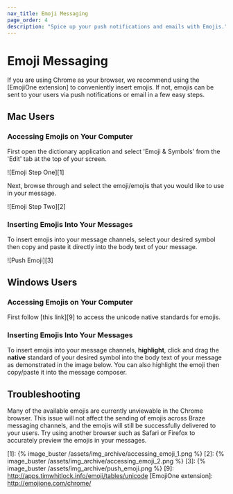 ```yaml
---
nav_title: Emoji Messaging
page_order: 4
description: "Spice up your push notifications and emails with Emojis."
---
```

# Emoji Messaging

If you are using Chrome as your browser, we recommend using the [EmojiOne extension] to conveniently insert emojis. If not, emojis can be sent to your users via push notifications or email in a few easy steps.

## Mac Users

### Accessing Emojis on Your Computer

First open the dictionary application and select 'Emoji & Symbols' from the 'Edit' tab at the top of your screen.

![Emoji Step One][1]

Next, browse through and select the emoji/emojis that you would like to use in your message.

![Emoji Step Two][2]

### Inserting Emojis Into Your Messages

To insert emojis into your message channels, select your desired symbol then copy and paste it directly into the body text of your message.

![Push Emoji][3]

## Windows Users

### Accessing Emojis on Your Computer

First follow [this link][9] to access the unicode native standards for emojis.

### Inserting Emojis Into Your Messages

To insert emojis into your message channels, **highlight**, click and drag the __native__ standard of your desired symbol into the body text of your message as demonstrated in the image below. You can also highlight the emoji then copy/paste it into the message composer.

## Troubleshooting

Many of the available emojis are currently unviewable in the Chrome browser. This issue will not affect the sending of emojis across Braze messaging channels, and the emojis will still be successfully delivered to your users. Try using another browser such as Safari or Firefox to accurately preview the emojis in your messages.

[1]: {% image_buster /assets/img_archive/accessing_emoji_1.png %}
[2]: {% image_buster /assets/img_archive/accessing_emoji_2.png %}
[3]: {% image_buster /assets/img_archive/push_emoji.png %}
[9]: http://apps.timwhitlock.info/emoji/tables/unicode
[EmojiOne extension]: http://emojione.com/chrome/
